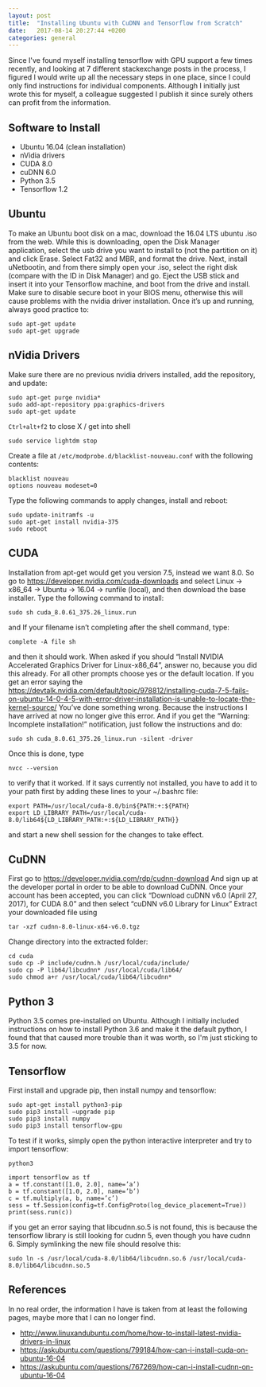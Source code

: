 ```yaml
---
layout: post
title:  "Installing Ubuntu with CuDNN and Tensorflow from Scratch"
date:   2017-08-14 20:27:44 +0200
categories: general
---
```


Since I've found myself installing tensorflow with GPU support a few times recently, and looking at 7 different stackexchange posts in the process,
I figured I would write up all the necessary steps in one place, since I could only find instructions for individual components.
Although I initially just wrote this for myself, a colleague suggested I publish it since surely others can profit from the information.

## Software to Install

* Ubuntu 16.04 (clean installation)
* nVidia drivers
* CUDA 8.0
* cuDNN 6.0
* Python 3.5
* Tensorflow 1.2

## Ubuntu

To make an Ubuntu boot disk on a mac, download the 16.04 LTS ubuntu .iso from the web. While this is downloading, open the Disk Manager application, select the usb drive you want to install to (not the partition on it) and click Erase. Select Fat32 and MBR, and format the drive.
Next, install uNetbootin, and from there simply open your .iso, select the right disk (compare with the ID in Disk Manager) and go.
Eject the USB stick and insert it into your Tensorflow machine, and boot from the drive and install.
Make sure to disable secure boot in your BIOS menu, otherwise this will cause problems with the nvidia driver installation.
Once it’s up and running, always good practice to:
```
sudo apt-get update
sudo apt-get upgrade
```

## nVidia Drivers

Make sure there are no previous nvidia drivers installed, add the repository, and update:
```
sudo apt-get purge nvidia*
sudo add-apt-repository ppa:graphics-drivers
sudo apt-get update
```
`Ctrl+alt+f2` to close X / get into shell
```
sudo service lightdm stop
```
Create a file at `/etc/modprobe.d/blacklist-nouveau.conf` with the following contents:
```
blacklist nouveau
options nouveau modeset=0
```
Type the following commands to apply changes, install and reboot:
```
sudo update-initramfs -u
sudo apt-get install nvidia-375
sudo reboot
```

## CUDA

Installation from apt-get would get you version 7.5, instead we want 8.0. So go to https://developer.nvidia.com/cuda-downloads and select Linux -> x86_64 -> Ubuntu -> 16.04 -> runfile (local), and then download the base installer. Type the following command to install:
```
sudo sh cuda_8.0.61_375.26_linux.run
```
and If your filename isn’t completing after the shell command, type:
```
complete -A file sh
```
and then it should work.
When asked if you should “Install NVIDIA Accelerated Graphics Driver for Linux-x86_64”, answer no, because you did this already. For all other prompts choose yes or the default location.
If you get an error saying the
https://devtalk.nvidia.com/default/topic/978812/installing-cuda-7-5-fails-on-ubuntu-14-0-4-5-with-error-driver-installation-is-unable-to-locate-the-kernel-source/
You’ve done something wrong. Because the instructions I have arrived at now no longer give this error.
And if you get the “Warning: Incomplete installation!” notification, just follow the instructions and do:
```
sudo sh cuda_8.0.61_375.26_linux.run -silent -driver
```
Once this is done, type
```
nvcc --version
```
to verify that it worked. If it says currently not installed, you have to add it to your path first by adding these lines to your ~/.bashrc file:
```
export PATH=/usr/local/cuda-8.0/bin${PATH:+:${PATH}
export LD_LIBRARY_PATH=/usr/local/cuda-8.0/lib64${LD_LIBRARY_PATH:+:${LD_LIBRARY_PATH}}
```
and start a new shell session for the changes to take effect.

## CuDNN

First go to
https://developer.nvidia.com/rdp/cudnn-download
And sign up at the developer portal in order to be able to download CuDNN. Once your account has been accepted, you can click “Download cuDNN v6.0 (April 27, 2017), for CUDA 8.0” and then select “cuDNN v6.0 Library for Linux”
Extract your downloaded file using
```
tar -xzf cudnn-8.0-linux-x64-v6.0.tgz
```
Change directory into the extracted folder:
```
cd cuda
sudo cp -P include/cudnn.h /usr/local/cuda/include/
sudo cp -P lib64/libcudnn* /usr/local/cuda/lib64/
sudo chmod a+r /usr/local/cuda/lib64/libcudnn*
```


## Python 3

Python 3.5 comes pre-installed on Ubuntu. Although I initially included instructions on how to install Python 3.6 and make
it the default python, I found that that caused more trouble than it was worth, so I'm just sticking to 3.5 for now.

## Tensorflow

First install and upgrade pip, then install numpy and tensorflow:
```
sudo apt-get install python3-pip
sudo pip3 install —upgrade pip
sudo pip3 install numpy
sudo pip3 install tensorflow-gpu
```
To test if it works, simply open the python interactive interpreter and try to import tensorflow:
```
python3
```
```
import tensorflow as tf
a = tf.constant([1.0, 2.0], name=’a’)
b = tf.constant([1.0, 2.0], name=’b’)
c = tf.multiply(a, b, name=’c’)
sess = tf.Session(config=tf.ConfigProto(log_device_placement=True))
print(sess.run(c))
```
if you get an error saying that libcudnn.so.5 is not found, this is because the tensorflow library is still looking for cudnn 5, even though you have cudnn 6. Simply symlinking the new file should resolve this:
```
sudo ln -s /usr/local/cuda-8.0/lib64/libcudnn.so.6 /usr/local/cuda-8.0/lib64/libcudnn.so.5
```

## References

In no real order, the information I have is taken from at least the following pages, maybe more that I can no longer find.

* <http://www.linuxandubuntu.com/home/how-to-install-latest-nvidia-drivers-in-linux>
* <https://askubuntu.com/questions/799184/how-can-i-install-cuda-on-ubuntu-16-04>
* <https://askubuntu.com/questions/767269/how-can-i-install-cudnn-on-ubuntu-16-04>

